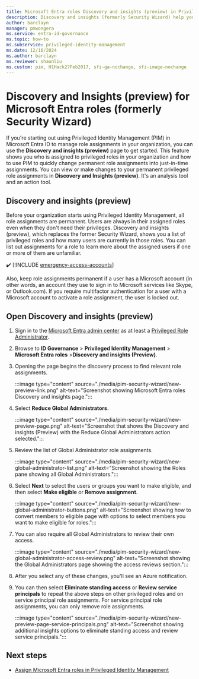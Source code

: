 ```yaml
---
title: Microsoft Entra roles Discovery and insights (preview) in Privileged Identity Management former Security Wizard
description: Discovery and insights (formerly Security Wizard) help you convert permanent Microsoft Entra role assignments to just-in-time assignments with Privileged Identity Management.
author: barclayn
manager: pmwongera
ms.service: entra-id-governance
ms.topic: how-to
ms.subservice: privileged-identity-management
ms.date: 12/16/2024
ms.author: barclayn
ms.reviewer: shaunliu
ms.custom: pim, H1Hack27Feb2017, sfi-ga-nochange, sfi-image-nochange
---
```


# Discovery and Insights (preview) for Microsoft Entra roles (formerly Security Wizard)

If you're starting out using Privileged Identity Management (PIM) in Microsoft Entra ID to manage role assignments in your organization, you can use the **Discovery and insights (preview)** page to get started. This feature shows you who is assigned to privileged roles in your organization and how to use PIM to quickly change permanent role assignments into just-in-time assignments. You can view or make changes to your permanent privileged role assignments in **Discovery and Insights (preview)**. It's an analysis tool and an action tool.

## Discovery and insights (preview)

Before your organization starts using Privileged Identity Management, all role assignments are permanent. Users are always in their assigned roles even when they don't need their privileges. Discovery and insights (preview), which replaces the former Security Wizard, shows you a list of privileged roles and how many users are currently in those roles. You can list out assignments for a role to learn more about the assigned users if one or more of them are unfamiliar.

:heavy_check_mark: [!INCLUDE [emergency-access-accounts](../../includes/definitions/emergency-access-accounts.md)]

Also, keep role assignments permanent if a user has a Microsoft account (in other words, an account they use to sign in to Microsoft services like Skype, or Outlook.com). If you require multifactor authentication for a user with a Microsoft account to activate a role assignment, the user is locked out.

## Open Discovery and insights (preview)

1. Sign in to the [Microsoft Entra admin center](https://entra.microsoft.com) as at least a [Privileged Role Administrator](~/identity/role-based-access-control/permissions-reference.md#privileged-role-administrator).

1. Browse to **ID Governance** > **Privileged Identity Management** > **Microsoft Entra roles** >**Discovery and insights (Preview)**.

1. Opening the page begins the discovery process to find relevant role assignments.

    :::image type="content" source="./media/pim-security-wizard/new-preview-link.png" alt-text="Screenshot showing Microsoft Entra roles Discovery and insights page.":::

1. Select **Reduce Global Administrators**.

    :::image type="content" source="./media/pim-security-wizard/new-preview-page.png" alt-text="Screenshot that shows the Discovery and insights (Preview) with the Reduce Global Administrators action selected.":::

1. Review the list of Global Administrator role assignments.

    :::image type="content" source="./media/pim-security-wizard/new-global-administrator-list.png" alt-text="Screenshot showing the Roles pane showing all Global Administrators.":::

1. Select **Next** to select the users or groups you want to make eligible, and then select **Make eligible** or **Remove assignment**.

    :::image type="content" source="./media/pim-security-wizard/new-global-administrator-buttons.png" alt-text="Screenshot showing how to convert members to eligible page with options to select members you want to make eligible for roles.":::

1. You can also require all Global Administrators to review their own access.

    :::image type="content" source="./media/pim-security-wizard/new-global-administrator-access-review.png" alt-text="Screenshot showing the Global Administrators page showing the access reviews section.":::

1. After you select any of these changes, you'll see an Azure notification.

1. You can then select **Eliminate standing access** or **Review service principals** to repeat the above steps on other privileged roles and on service principal role assignments. For service principal role assignments, you can only remove role assignments.

    :::image type="content" source="./media/pim-security-wizard/new-preview-page-service-principals.png" alt-text="Screenshot showing additional insights options to eliminate standing access and review service principals.":::

## Next steps

- [Assign Microsoft Entra roles in Privileged Identity Management](pim-how-to-add-role-to-user.md)